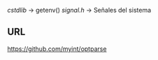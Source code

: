 *cstdlib* -> getenv()
*signal.h* -> Señales del sistema 

## URL 
https://github.com/myint/optparse


